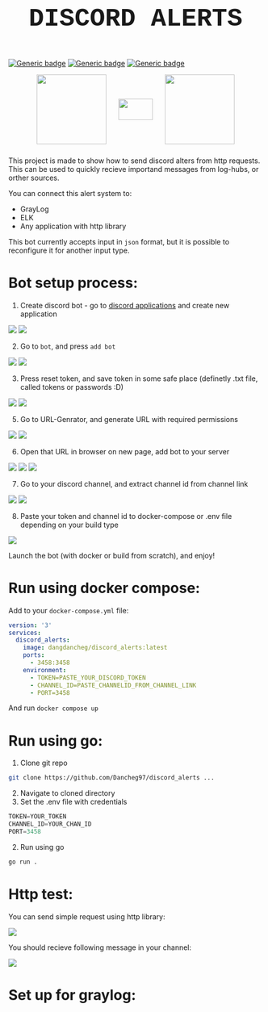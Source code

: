 # <p  align="center" style="font-family:courier;font-size:180%" size=212px> DISCORD ALERTS  </p> 

[![Generic badge](https://img.shields.io/badge/LICENSE-MIT-orange.svg)](LICENSE)
[![Generic badge](https://img.shields.io/badge/DOCKER-HUB-blue.svg)](https://hub.docker.com/repository/docker/dangdancheg/discord_alerts)
[![Generic badge](https://img.shields.io/badge/SWAGGER-API-green.svg)](https://app.swaggerhub.com/apis/Dancheg97/DISCORD_ALERST/1.0.0)


<p align="center">
<img go align="center" style="padding-left: 10px; padding-right: 10px; padding-bottom: 10px;" width="138px" height="138px" src="https://asterisk-pbx.ru/wiki/_media/asterisk/ari/swaggerlogo360.png" /> 
<img python align="center" style="padding-left: 10px; padding-right: 10px; padding-bottom: 10px;" width="68px"  height="42px" src="https://thypix.com/wp-content/uploads/2020/04/white-arrow-92.png" />
<img c# align="center" style="padding-left: 10px; padding-right: 10px; padding-bottom: 10px;" width="138px"  height="138px" src="https://cdn.logojoy.com/wp-content/uploads/20210422095037/discord-mascot.png" />
</p>




This project is made to show how to send discord alters from http requests. This can be used to quickly recieve importand messages from log-hubs, or orther sources.

You can connect this alert system to:
- GrayLog
- ELK
- Any application with http library

This bot currently accepts input in `json` format, but it is possible to reconfigure it for another input type.


# Bot setup process:

1) Create discord bot - go to [discord applications](https://discord.com/developers/applications) and create new application

![](assets/1.png)
![](assets/2.png)

2) Go to `bot`, and press `add bot`

![](assets/3.png)
![](assets/4.png)

3) Press reset token, and save token in some safe place (definetly .txt file, called tokens or passwords :D)

![](assets/5.png)
![](assets/6.png)

5) Go to URL-Genrator, and generate URL with required permissions

![](assets/7.png)
![](assets/8.png)

6) Open that URL in browser on new page, add bot to your server

![](assets/9.png)
![](assets/10.png)
![](assets/11.png)

7) Go to your discord channel, and extract channel id from channel link

![](assets/12.png)
![](assets/13.png)

8) Paste your token and channel id to docker-compose or .env file depending on your build type

![](assets/14.png)

Launch the bot (with docker or build from scratch), and enjoy!

# Run using docker compose:

Add to your `docker-compose.yml` file:

```yaml
version: '3'
services:
  discord_alerts:
    image: dangdancheg/discord_alerts:latest
    ports:
      - 3458:3458
    environment:
      - TOKEN=PASTE_YOUR_DISCORD_TOKEN
      - CHANNEL_ID=PASTE_CHANNELID_FROM_CHANNEL_LINK
      - PORT=3458
```

And run `docker compose up`

# Run using go:

1) Clone git repo
```bash
git clone https://github.com/Dancheg97/discord_alerts ...
```
2) Navigate to cloned directory
3) Set the .env file with credentials
```python
TOKEN=YOUR_TOKEN
CHANNEL_ID=YOUR_CHAN_ID
PORT=3458
```
2) Run using go
```bash
go run .
```

# Http test:

You can send simple request using http library:

![](assets/15.png)

You should recieve following message in your channel:

![](assets/16.png)


# Set up for graylog:


